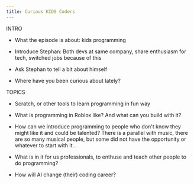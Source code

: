 ```yaml
---
title: Curious KIDS Coders
---
```


INTRO

- What the episode is about: kids programming

- Introduce Stephan: Both devs at same company, share enthusiasm for tech, switched jobs because of this

- Ask Stephan to tell a bit about himself

- Where have you been curious about lately?

TOPICS

- Scratch, or other tools to learn programming in fun way

- What is programming in Roblox like? And what can you build with it?

- How can we introduce programming to people who don't know they might like it and could be talented? There is a parallel with music, there are so many musical people, but some did not have the opportunity or whatever to start with it...

- What is in it for us professionals, to enthuse and teach other people to do programming?

- How will AI change (their) coding career?